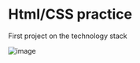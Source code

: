 # Html/CSS practice

First project on the technology stack

![image](https://user-images.githubusercontent.com/101488434/181420362-9dba57fb-6a0e-4007-a257-32575c54da62.png)
